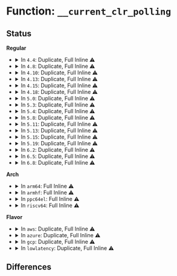 # Function: <code>__current_clr_polling</code>

## Status
<b>Regular</b>
<ul>
<li>
<details>
<summary>In <code>4.4</code>: Duplicate, Full Inline ⚠️</summary>

**Collision:** Static Duplication

**Inline:** Full

**Transformation:** False

**Instances:**

```
In arch/x86/kernel/process.c (ffffffff81039023)
Location: include/linux/sched.h:3004
Inline: True
Inline callers:
  - arch/x86/kernel/process.c:mwait_idle
```
```
In arch/x86/kernel/acpi/cstate.c (ffffffff8105012f)
Location: include/linux/sched.h:3004
Inline: True
Inline callers:
  - arch/x86/kernel/acpi/cstate.c:acpi_processor_ffh_cstate_enter
```
```
In kernel/sched/idle.c (ffffffff810c3ce5)
Location: include/linux/sched.h:3004
Inline: True
Inline callers:
  - kernel/sched/idle.c:cpu_startup_entry
```
```
In drivers/idle/intel_idle.c (ffffffff8147948e)
Location: include/linux/sched.h:3004
Inline: True
Inline callers:
  - drivers/idle/intel_idle.c:intel_idle
  - drivers/idle/intel_idle.c:intel_idle_freeze
```
```
In drivers/cpuidle/driver.c (ffffffff816bc0a4)
Location: include/linux/sched.h:3004
Inline: True
Inline callers:
  - drivers/cpuidle/driver.c:poll_idle
```
</details>
</li>
<li>
<details>
<summary>In <code>4.8</code>: Duplicate, Full Inline ⚠️</summary>

**Collision:** Static Duplication

**Inline:** Full

**Transformation:** False

**Instances:**

```
In arch/x86/kernel/process.c (ffffffff81038065)
Location: include/linux/sched.h:3281
Inline: True
Inline callers:
  - arch/x86/kernel/process.c:mwait_idle
```
```
In arch/x86/kernel/acpi/cstate.c (ffffffff8105028b)
Location: include/linux/sched.h:3281
Inline: True
Inline callers:
  - arch/x86/kernel/acpi/cstate.c:acpi_processor_ffh_cstate_enter
```
```
In kernel/sched/idle.c (ffffffff810c7beb)
Location: include/linux/sched.h:3281
Inline: True
Inline callers:
  - kernel/sched/idle.c:cpu_startup_entry
```
```
In drivers/idle/intel_idle.c (ffffffff814c7937)
Location: include/linux/sched.h:3281
Inline: True
Inline callers:
  - drivers/idle/intel_idle.c:intel_idle_freeze
  - drivers/idle/intel_idle.c:intel_idle
```
```
In drivers/cpuidle/driver.c (ffffffff8171d9b4)
Location: include/linux/sched.h:3281
Inline: True
Inline callers:
  - drivers/cpuidle/driver.c:poll_idle
```
</details>
</li>
<li>
<details>
<summary>In <code>4.10</code>: Duplicate, Full Inline ⚠️</summary>

**Collision:** Static Duplication

**Inline:** Full

**Transformation:** False

**Instances:**

```
In arch/x86/kernel/process.c (ffffffff818d3bc3)
Location: include/linux/sched.h:3450
Inline: True
Inline callers:
  - arch/x86/kernel/process.c:mwait_idle
```
```
In arch/x86/kernel/acpi/cstate.c (ffffffff818d3d1b)
Location: include/linux/sched.h:3450
Inline: True
Inline callers:
  - arch/x86/kernel/acpi/cstate.c:acpi_processor_ffh_cstate_enter
```
```
In kernel/sched/idle.c (ffffffff810cda34)
Location: include/linux/sched.h:3450
Inline: True
Inline callers:
  - kernel/sched/idle.c:do_idle
```
```
In drivers/idle/intel_idle.c (ffffffff814e9858)
Location: include/linux/sched.h:3450
Inline: True
Inline callers:
  - drivers/idle/intel_idle.c:intel_idle_freeze
  - drivers/idle/intel_idle.c:intel_idle
```
```
In drivers/cpuidle/driver.c (ffffffff818d4065)
Location: include/linux/sched.h:3450
Inline: True
Inline callers:
  - drivers/cpuidle/driver.c:poll_idle
```
</details>
</li>
<li>
<details>
<summary>In <code>4.13</code>: Duplicate, Full Inline ⚠️</summary>

**Collision:** Static Duplication

**Inline:** Full

**Transformation:** False

**Instances:**

```
In arch/x86/kernel/process.c (ffffffff8190ad30)
Location: include/linux/sched/idle.h:39
Inline: True
Inline callers:
  - arch/x86/kernel/process.c:mwait_idle
```
```
In arch/x86/kernel/acpi/cstate.c (ffffffff8190ae7b)
Location: include/linux/sched/idle.h:39
Inline: True
Inline callers:
  - arch/x86/kernel/acpi/cstate.c:acpi_processor_ffh_cstate_enter
```
```
In kernel/sched/idle.c (ffffffff810ca445)
Location: include/linux/sched/idle.h:39
Inline: True
Inline callers:
  - kernel/sched/idle.c:do_idle
```
```
In drivers/idle/intel_idle.c (ffffffff814f5478)
Location: include/linux/sched/idle.h:39
Inline: True
Inline callers:
  - drivers/idle/intel_idle.c:intel_idle_freeze
  - drivers/idle/intel_idle.c:intel_idle
```
```
In drivers/cpuidle/driver.c (ffffffff8190b1f0)
Location: include/linux/sched/idle.h:39
Inline: True
Inline callers:
  - drivers/cpuidle/driver.c:poll_idle
```
</details>
</li>
<li>
<details>
<summary>In <code>4.15</code>: Duplicate, Full Inline ⚠️</summary>

**Collision:** Static Duplication

**Inline:** Full

**Transformation:** False

**Instances:**

```
In arch/x86/kernel/process.c (ffffffff819950a3)
Location: include/linux/sched/idle.h:40
Inline: True
Inline callers:
  - arch/x86/kernel/process.c:mwait_idle
```
```
In arch/x86/kernel/acpi/cstate.c (ffffffff819951eb)
Location: include/linux/sched/idle.h:40
Inline: True
Inline callers:
  - arch/x86/kernel/acpi/cstate.c:acpi_processor_ffh_cstate_enter
```
```
In kernel/sched/idle.c (ffffffff810d1c60)
Location: include/linux/sched/idle.h:40
Inline: True
Inline callers:
  - kernel/sched/idle.c:do_idle
  - kernel/sched/idle.c:call_cpuidle
  - kernel/sched/idle.c:default_idle_call
```
```
In drivers/idle/intel_idle.c (ffffffff81535cf8)
Location: include/linux/sched/idle.h:40
Inline: True
Inline callers:
  - drivers/idle/intel_idle.c:intel_idle_s2idle
  - drivers/idle/intel_idle.c:intel_idle
```
```
In drivers/cpuidle/poll_state.c (ffffffff8199558a)
Location: include/linux/sched/idle.h:40
Inline: True
Inline callers:
  - drivers/cpuidle/poll_state.c:poll_idle
```
</details>
</li>
<li>
<details>
<summary>In <code>4.18</code>: Duplicate, Full Inline ⚠️</summary>

**Collision:** Static Duplication

**Inline:** Full

**Transformation:** False

**Instances:**

```
In arch/x86/kernel/process.c (ffffffff819f160a)
Location: include/linux/sched/idle.h:40
Inline: True
Inline callers:
  - arch/x86/kernel/process.c:mwait_idle
```
```
In arch/x86/kernel/acpi/cstate.c (ffffffff819f1749)
Location: include/linux/sched/idle.h:40
Inline: True
Inline callers:
  - arch/x86/kernel/acpi/cstate.c:acpi_processor_ffh_cstate_enter
```
```
In kernel/sched/idle.c (ffffffff810c438c)
Location: include/linux/sched/idle.h:40
Inline: True
Inline callers:
  - kernel/sched/idle.c:do_idle
  - kernel/sched/idle.c:call_cpuidle
  - kernel/sched/idle.c:default_idle_call
```
```
In drivers/idle/intel_idle.c (ffffffff8156b899)
Location: include/linux/sched/idle.h:40
Inline: True
Inline callers:
  - drivers/idle/intel_idle.c:intel_idle_s2idle
  - drivers/idle/intel_idle.c:intel_idle
```
```
In drivers/cpuidle/poll_state.c (ffffffff819f1aca)
Location: include/linux/sched/idle.h:40
Inline: True
Inline callers:
  - drivers/cpuidle/poll_state.c:poll_idle
```
</details>
</li>
<li>
<details>
<summary>In <code>5.0</code>: Duplicate, Full Inline ⚠️</summary>

**Collision:** Static Duplication

**Inline:** Full

**Transformation:** False

**Instances:**

```
In arch/x86/kernel/process.c (ffffffff81a2ca3c)
Location: include/linux/sched/idle.h:40
Inline: True
Inline callers:
  - arch/x86/kernel/process.c:mwait_idle
```
```
In arch/x86/kernel/acpi/cstate.c (ffffffff81a2cbe9)
Location: include/linux/sched/idle.h:40
Inline: True
Inline callers:
  - arch/x86/kernel/acpi/cstate.c:acpi_processor_ffh_cstate_enter
```
```
In kernel/sched/idle.c (ffffffff810cd64c)
Location: include/linux/sched/idle.h:40
Inline: True
Inline callers:
  - kernel/sched/idle.c:do_idle
  - kernel/sched/idle.c:call_cpuidle
  - kernel/sched/idle.c:default_idle_call
```
```
In drivers/idle/intel_idle.c (ffffffff81583419)
Location: include/linux/sched/idle.h:40
Inline: True
Inline callers:
  - drivers/idle/intel_idle.c:intel_idle_s2idle
  - drivers/idle/intel_idle.c:intel_idle
```
```
In drivers/cpuidle/poll_state.c (ffffffff81a2d05f)
Location: include/linux/sched/idle.h:40
Inline: True
Inline callers:
  - drivers/cpuidle/poll_state.c:poll_idle
```
</details>
</li>
<li>
<details>
<summary>In <code>5.3</code>: Duplicate, Full Inline ⚠️</summary>

**Collision:** Static Duplication

**Inline:** Full

**Transformation:** False

**Instances:**

```
In arch/x86/kernel/process.c (ffffffff81a9cba3)
Location: include/linux/sched/idle.h:40
Inline: True
Inline callers:
  - arch/x86/kernel/process.c:mwait_idle
```
```
In arch/x86/kernel/acpi/cstate.c (ffffffff81a9cd57)
Location: include/linux/sched/idle.h:40
Inline: True
Inline callers:
  - arch/x86/kernel/acpi/cstate.c:acpi_processor_ffh_cstate_enter
```
```
In kernel/sched/idle.c (ffffffff810d5a35)
Location: include/linux/sched/idle.h:40
Inline: True
Inline callers:
  - kernel/sched/idle.c:do_idle
  - kernel/sched/idle.c:call_cpuidle
  - kernel/sched/idle.c:default_idle_call
```
```
In drivers/idle/intel_idle.c (ffffffff815b3b64)
Location: include/linux/sched/idle.h:40
Inline: True
Inline callers:
  - drivers/idle/intel_idle.c:intel_idle_s2idle
  - drivers/idle/intel_idle.c:intel_idle
```
```
In drivers/cpuidle/poll_state.c (ffffffff81a9d1df)
Location: include/linux/sched/idle.h:40
Inline: True
Inline callers:
  - drivers/cpuidle/poll_state.c:poll_idle
```
</details>
</li>
<li>
<details>
<summary>In <code>5.4</code>: Duplicate, Full Inline ⚠️</summary>

**Collision:** Static Duplication

**Inline:** Full

**Transformation:** False

**Instances:**

```
In arch/x86/kernel/process.c (ffffffff81ad43f3)
Location: include/linux/sched/idle.h:40
Inline: True
Inline callers:
  - arch/x86/kernel/process.c:mwait_idle
```
```
In arch/x86/kernel/acpi/cstate.c (ffffffff81ad45a7)
Location: include/linux/sched/idle.h:40
Inline: True
Inline callers:
  - arch/x86/kernel/acpi/cstate.c:acpi_processor_ffh_cstate_enter
```
```
In kernel/sched/idle.c (ffffffff810e0045)
Location: include/linux/sched/idle.h:40
Inline: True
Inline callers:
  - kernel/sched/idle.c:do_idle
  - kernel/sched/idle.c:call_cpuidle
  - kernel/sched/idle.c:default_idle_call
```
```
In drivers/idle/intel_idle.c (ffffffff815d4da4)
Location: include/linux/sched/idle.h:40
Inline: True
Inline callers:
  - drivers/idle/intel_idle.c:intel_idle_s2idle
  - drivers/idle/intel_idle.c:intel_idle
```
```
In drivers/cpuidle/poll_state.c (ffffffff81ad49e7)
Location: include/linux/sched/idle.h:40
Inline: True
Inline callers:
  - drivers/cpuidle/poll_state.c:poll_idle
```
</details>
</li>
<li>
<details>
<summary>In <code>5.8</code>: Duplicate, Full Inline ⚠️</summary>

**Collision:** Static Duplication

**Inline:** Full

**Transformation:** False

**Instances:**

```
In arch/x86/kernel/process.c (ffffffff81bcc4e8)
Location: include/linux/sched/idle.h:40
Inline: True
Inline callers:
  - arch/x86/kernel/process.c:mwait_idle
```
```
In arch/x86/kernel/acpi/cstate.c (ffffffff81068ac9)
Location: include/linux/sched/idle.h:40
Inline: True
Inline callers:
  - arch/x86/kernel/acpi/cstate.c:mwait_idle_with_hints
```
```
In kernel/sched/idle.c (ffffffff810e848f)
Location: include/linux/sched/idle.h:40
Inline: True
Inline callers:
  - kernel/sched/idle.c:do_idle
  - kernel/sched/idle.c:cpuidle_idle_call
  - kernel/sched/idle.c:cpuidle_idle_call
  - kernel/sched/idle.c:cpuidle_idle_call
  - kernel/sched/idle.c:default_idle_call
```
```
In drivers/idle/intel_idle.c (ffffffff8167e8eb)
Location: include/linux/sched/idle.h:40
Inline: True
```
```
In drivers/cpuidle/poll_state.c (ffffffff81bcc96a)
Location: include/linux/sched/idle.h:40
Inline: True
Inline callers:
  - drivers/cpuidle/poll_state.c:poll_idle
```
</details>
</li>
<li>
<details>
<summary>In <code>5.11</code>: Duplicate, Full Inline ⚠️</summary>

**Collision:** Static Duplication

**Inline:** Full

**Transformation:** False

**Instances:**

```
In arch/x86/kernel/process.c (ffffffff81c451ab)
Location: include/linux/sched/idle.h:40
Inline: True
Inline callers:
  - arch/x86/kernel/process.c:mwait_idle
```
```
In arch/x86/kernel/acpi/cstate.c (ffffffff8106a769)
Location: include/linux/sched/idle.h:40
Inline: True
Inline callers:
  - arch/x86/kernel/acpi/cstate.c:mwait_idle_with_hints
```
```
In kernel/sched/idle.c (ffffffff810e607f)
Location: include/linux/sched/idle.h:40
Inline: True
Inline callers:
  - kernel/sched/idle.c:do_idle
  - kernel/sched/idle.c:cpuidle_idle_call
  - kernel/sched/idle.c:cpuidle_idle_call
  - kernel/sched/idle.c:cpuidle_idle_call
  - kernel/sched/idle.c:default_idle_call
```
```
In drivers/idle/intel_idle.c (ffffffff8169d5eb)
Location: include/linux/sched/idle.h:40
Inline: True
```
```
In drivers/cpuidle/poll_state.c (ffffffff81c454ca)
Location: include/linux/sched/idle.h:40
Inline: True
Inline callers:
  - drivers/cpuidle/poll_state.c:poll_idle
```
</details>
</li>
<li>
<details>
<summary>In <code>5.13</code>: Duplicate, Full Inline ⚠️</summary>

**Collision:** Static Duplication

**Inline:** Full

**Transformation:** False

**Instances:**

```
In arch/x86/kernel/process.c (ffffffff81c38428)
Location: include/linux/sched/idle.h:40
Inline: True
Inline callers:
  - arch/x86/kernel/process.c:mwait_idle
```
```
In arch/x86/kernel/acpi/cstate.c (ffffffff8106b230)
Location: include/linux/sched/idle.h:40
Inline: True
Inline callers:
  - arch/x86/kernel/acpi/cstate.c:mwait_idle_with_hints
```
```
In kernel/sched/idle.c (ffffffff810e8049)
Location: include/linux/sched/idle.h:40
Inline: True
Inline callers:
  - kernel/sched/idle.c:do_idle
  - kernel/sched/idle.c:cpuidle_idle_call
  - kernel/sched/idle.c:cpuidle_idle_call
  - kernel/sched/idle.c:cpuidle_idle_call
  - kernel/sched/idle.c:default_idle_call
```
```
In drivers/idle/intel_idle.c (ffffffff81680372)
Location: include/linux/sched/idle.h:40
Inline: True
```
```
In drivers/cpuidle/poll_state.c (ffffffff81c3874a)
Location: include/linux/sched/idle.h:40
Inline: True
Inline callers:
  - drivers/cpuidle/poll_state.c:poll_idle
```
</details>
</li>
<li>
<details>
<summary>In <code>5.15</code>: Duplicate, Full Inline ⚠️</summary>

**Collision:** Static Duplication

**Inline:** Full

**Transformation:** False

**Instances:**

```
In arch/x86/kernel/process.c (ffffffff81d56cb5)
Location: include/linux/sched/idle.h:40
Inline: True
Inline callers:
  - arch/x86/kernel/process.c:mwait_idle
```
```
In arch/x86/kernel/acpi/cstate.c (ffffffff81075d4d)
Location: include/linux/sched/idle.h:40
Inline: True
Inline callers:
  - arch/x86/kernel/acpi/cstate.c:mwait_idle_with_hints
```
```
In kernel/sched/idle.c (ffffffff810ff709)
Location: include/linux/sched/idle.h:40
Inline: True
Inline callers:
  - kernel/sched/idle.c:do_idle
  - kernel/sched/idle.c:cpuidle_idle_call
  - kernel/sched/idle.c:cpuidle_idle_call
  - kernel/sched/idle.c:cpuidle_idle_call
  - kernel/sched/idle.c:default_idle_call
```
```
In drivers/idle/intel_idle.c (ffffffff816f50df)
Location: include/linux/sched/idle.h:40
Inline: True
```
```
In drivers/cpuidle/poll_state.c (ffffffff81d5702a)
Location: include/linux/sched/idle.h:40
Inline: True
Inline callers:
  - drivers/cpuidle/poll_state.c:poll_idle
```
</details>
</li>
<li>
<details>
<summary>In <code>5.19</code>: Duplicate, Full Inline ⚠️</summary>

**Collision:** Static Duplication

**Inline:** Full

**Transformation:** False

**Instances:**

```
In arch/x86/kernel/process.c (ffffffff81f28f2d)
Location: include/linux/sched/idle.h:44
Inline: True
Inline callers:
  - arch/x86/kernel/process.c:mwait_idle
```
```
In arch/x86/kernel/acpi/cstate.c (ffffffff81084796)
Location: include/linux/sched/idle.h:44
Inline: True
Inline callers:
  - arch/x86/kernel/acpi/cstate.c:mwait_idle_with_hints
```
```
In kernel/sched/build_policy.c (ffffffff81133718)
Location: include/linux/sched/idle.h:44
Inline: True
Inline callers:
  - kernel/sched/build_policy.c:do_idle
  - kernel/sched/build_policy.c:cpuidle_idle_call
  - kernel/sched/build_policy.c:default_idle_call
```
```
In drivers/idle/intel_idle.c (ffffffff81821a08)
Location: include/linux/sched/idle.h:44
Inline: True
```
```
In drivers/cpuidle/poll_state.c (ffffffff81f299f9)
Location: include/linux/sched/idle.h:44
Inline: True
Inline callers:
  - drivers/cpuidle/poll_state.c:poll_idle
```
</details>
</li>
<li>
<details>
<summary>In <code>6.2</code>: Duplicate, Full Inline ⚠️</summary>

**Collision:** Static Duplication

**Inline:** Full

**Transformation:** False

**Instances:**

```
In arch/x86/kernel/process.c (ffffffff820d4c1d)
Location: include/linux/sched/idle.h:44
Inline: True
Inline callers:
  - arch/x86/kernel/process.c:mwait_idle
```
```
In arch/x86/kernel/acpi/cstate.c (ffffffff81097a26)
Location: include/linux/sched/idle.h:44
Inline: True
Inline callers:
  - arch/x86/kernel/acpi/cstate.c:mwait_idle_with_hints
```
```
In kernel/sched/build_policy.c (ffffffff8115db38)
Location: include/linux/sched/idle.h:44
Inline: True
Inline callers:
  - kernel/sched/build_policy.c:do_idle
  - kernel/sched/build_policy.c:cpuidle_idle_call
  - kernel/sched/build_policy.c:cpuidle_idle_call
  - kernel/sched/build_policy.c:cpuidle_idle_call
  - kernel/sched/build_policy.c:default_idle_call
```
```
In drivers/idle/intel_idle.c (ffffffff819526f8)
Location: include/linux/sched/idle.h:44
Inline: True
```
```
In drivers/cpuidle/poll_state.c (ffffffff820d5859)
Location: include/linux/sched/idle.h:44
Inline: True
Inline callers:
  - drivers/cpuidle/poll_state.c:poll_idle
```
</details>
</li>
<li>
<details>
<summary>In <code>6.5</code>: Duplicate, Full Inline ⚠️</summary>

**Collision:** Static Duplication

**Inline:** Full

**Transformation:** False

**Instances:**

```
In arch/x86/kernel/process.c (ffffffff82143009)
Location: include/linux/sched/idle.h:34
Inline: True
Inline callers:
  - arch/x86/kernel/process.c:mwait_idle
```
```
In arch/x86/kernel/acpi/cstate.c (ffffffff82143109)
Location: include/linux/sched/idle.h:34
Inline: True
Inline callers:
  - arch/x86/kernel/acpi/cstate.c:acpi_processor_ffh_cstate_enter
```
```
In kernel/sched/build_policy.c (ffffffff8116e228)
Location: include/linux/sched/idle.h:34
Inline: True
Inline callers:
  - kernel/sched/build_policy.c:do_idle
  - kernel/sched/build_policy.c:cpuidle_idle_call
  - kernel/sched/build_policy.c:default_idle_call
```
```
In drivers/idle/intel_idle.c (ffffffff82143640)
Location: include/linux/sched/idle.h:34
Inline: True
Inline callers:
  - drivers/idle/intel_idle.c:intel_idle_s2idle
  - drivers/idle/intel_idle.c:intel_idle_xstate
  - drivers/idle/intel_idle.c:intel_idle_ibrs
  - drivers/idle/intel_idle.c:intel_idle_irq
  - drivers/idle/intel_idle.c:intel_idle
```
```
In drivers/cpuidle/poll_state.c (ffffffff82144065)
Location: include/linux/sched/idle.h:34
Inline: True
Inline callers:
  - drivers/cpuidle/poll_state.c:poll_idle
```
</details>
</li>
<li>
<details>
<summary>In <code>6.8</code>: Duplicate, Full Inline ⚠️</summary>

**Collision:** Static Duplication

**Inline:** Full

**Transformation:** False

**Instances:**

```
In arch/x86/kernel/process.c (ffffffff822256f6)
Location: include/linux/sched/idle.h:34
Inline: True
Inline callers:
  - arch/x86/kernel/process.c:mwait_idle
```
```
In arch/x86/kernel/acpi/cstate.c (ffffffff822257f4)
Location: include/linux/sched/idle.h:34
Inline: True
Inline callers:
  - arch/x86/kernel/acpi/cstate.c:acpi_processor_ffh_cstate_enter
```
```
In kernel/sched/build_policy.c (ffffffff8117b7ed)
Location: include/linux/sched/idle.h:34
Inline: True
Inline callers:
  - kernel/sched/build_policy.c:do_idle
  - kernel/sched/build_policy.c:cpuidle_idle_call
  - kernel/sched/build_policy.c:default_idle_call
```
```
In drivers/idle/intel_idle.c (ffffffff82225d50)
Location: include/linux/sched/idle.h:34
Inline: True
Inline callers:
  - drivers/idle/intel_idle.c:intel_idle_s2idle
  - drivers/idle/intel_idle.c:intel_idle_xstate
  - drivers/idle/intel_idle.c:intel_idle_ibrs
  - drivers/idle/intel_idle.c:intel_idle_irq
  - drivers/idle/intel_idle.c:intel_idle
```
```
In drivers/cpuidle/poll_state.c (ffffffff82226785)
Location: include/linux/sched/idle.h:34
Inline: True
Inline callers:
  - drivers/cpuidle/poll_state.c:poll_idle
```
</details>
</li>
</ul>
<b>Arch</b>
<ul>
<li>
<details>
<summary>In <code>arm64</code>: Full Inline ⚠️</summary>

**Collision:** Unique Static

**Inline:** Full

**Transformation:** False

**Instances:**

```
In kernel/sched/idle.c (0)
Location: include/linux/sched/idle.h:60
Inline: True
```
</details>
</li>
<li>
<details>
<summary>In <code>armhf</code>: Full Inline ⚠️</summary>

**Collision:** Unique Static

**Inline:** Full

**Transformation:** False

**Instances:**

```
In kernel/sched/idle.c (0)
Location: include/linux/sched/idle.h:60
Inline: True
```
</details>
</li>
<li>
<details>
<summary>In <code>ppc64el</code>: Full Inline ⚠️</summary>

**Collision:** Unique Static

**Inline:** Full

**Transformation:** False

**Instances:**

```
In kernel/sched/idle.c (c00000000018ee78)
Location: include/linux/sched/idle.h:40
Inline: True
Inline callers:
  - kernel/sched/idle.c:do_idle
  - kernel/sched/idle.c:call_cpuidle
  - kernel/sched/idle.c:default_idle_call
```
</details>
</li>
<li>
<details>
<summary>In <code>riscv64</code>: Full Inline ⚠️</summary>

**Collision:** Unique Static

**Inline:** Full

**Transformation:** False

**Instances:**

```
In kernel/sched/idle.c (0)
Location: include/linux/sched/idle.h:60
Inline: True
```
</details>
</li>
</ul>
<b>Flavor</b>
<ul>
<li>
<details>
<summary>In <code>aws</code>: Duplicate, Full Inline ⚠️</summary>

**Collision:** Static Duplication

**Inline:** Full

**Transformation:** False

**Instances:**

```
In arch/x86/kernel/process.c (ffffffff81a73263)
Location: include/linux/sched/idle.h:40
Inline: True
Inline callers:
  - arch/x86/kernel/process.c:mwait_idle
```
```
In arch/x86/kernel/acpi/cstate.c (ffffffff81a73417)
Location: include/linux/sched/idle.h:40
Inline: True
Inline callers:
  - arch/x86/kernel/acpi/cstate.c:acpi_processor_ffh_cstate_enter
```
```
In kernel/sched/idle.c (ffffffff810da228)
Location: include/linux/sched/idle.h:40
Inline: True
Inline callers:
  - kernel/sched/idle.c:do_idle
  - kernel/sched/idle.c:call_cpuidle
  - kernel/sched/idle.c:default_idle_call
```
```
In drivers/idle/intel_idle.c (ffffffff815c8af4)
Location: include/linux/sched/idle.h:40
Inline: True
Inline callers:
  - drivers/idle/intel_idle.c:intel_idle_s2idle
  - drivers/idle/intel_idle.c:intel_idle
```
```
In drivers/cpuidle/poll_state.c (ffffffff81a73857)
Location: include/linux/sched/idle.h:40
Inline: True
Inline callers:
  - drivers/cpuidle/poll_state.c:poll_idle
```
</details>
</li>
<li>
<details>
<summary>In <code>azure</code>: Duplicate, Full Inline ⚠️</summary>

**Collision:** Static Duplication

**Inline:** Full

**Transformation:** False

**Instances:**

```
In arch/x86/kernel/process.c (ffffffff81a2f623)
Location: include/linux/sched/idle.h:40
Inline: True
Inline callers:
  - arch/x86/kernel/process.c:mwait_idle
```
```
In arch/x86/kernel/acpi/cstate.c (ffffffff81a2f7c7)
Location: include/linux/sched/idle.h:40
Inline: True
Inline callers:
  - arch/x86/kernel/acpi/cstate.c:acpi_processor_ffh_cstate_enter
```
```
In kernel/sched/idle.c (ffffffff810c921a)
Location: include/linux/sched/idle.h:40
Inline: True
Inline callers:
  - kernel/sched/idle.c:do_idle
  - kernel/sched/idle.c:call_cpuidle
  - kernel/sched/idle.c:default_idle_call
```
```
In drivers/idle/intel_idle.c (ffffffff815b1b64)
Location: include/linux/sched/idle.h:40
Inline: True
Inline callers:
  - drivers/idle/intel_idle.c:intel_idle_s2idle
  - drivers/idle/intel_idle.c:intel_idle
```
```
In drivers/cpuidle/poll_state.c (ffffffff81a2fbd1)
Location: include/linux/sched/idle.h:40
Inline: True
Inline callers:
  - drivers/cpuidle/poll_state.c:poll_idle
```
</details>
</li>
<li>
<details>
<summary>In <code>gcp</code>: Duplicate, Full Inline ⚠️</summary>

**Collision:** Static Duplication

**Inline:** Full

**Transformation:** False

**Instances:**

```
In arch/x86/kernel/process.c (ffffffff81adf673)
Location: include/linux/sched/idle.h:40
Inline: True
Inline callers:
  - arch/x86/kernel/process.c:mwait_idle
```
```
In arch/x86/kernel/acpi/cstate.c (ffffffff81adf827)
Location: include/linux/sched/idle.h:40
Inline: True
Inline callers:
  - arch/x86/kernel/acpi/cstate.c:acpi_processor_ffh_cstate_enter
```
```
In kernel/sched/idle.c (ffffffff810d6575)
Location: include/linux/sched/idle.h:40
Inline: True
Inline callers:
  - kernel/sched/idle.c:do_idle
  - kernel/sched/idle.c:call_cpuidle
  - kernel/sched/idle.c:default_idle_call
```
```
In drivers/idle/intel_idle.c (ffffffff815c9084)
Location: include/linux/sched/idle.h:40
Inline: True
Inline callers:
  - drivers/idle/intel_idle.c:intel_idle_s2idle
  - drivers/idle/intel_idle.c:intel_idle
```
```
In drivers/cpuidle/poll_state.c (ffffffff81adfc67)
Location: include/linux/sched/idle.h:40
Inline: True
Inline callers:
  - drivers/cpuidle/poll_state.c:poll_idle
```
</details>
</li>
<li>
<details>
<summary>In <code>lowlatency</code>: Duplicate, Full Inline ⚠️</summary>

**Collision:** Static Duplication

**Inline:** Full

**Transformation:** False

**Instances:**

```
In arch/x86/kernel/process.c (ffffffff81aebe03)
Location: include/linux/sched/idle.h:40
Inline: True
Inline callers:
  - arch/x86/kernel/process.c:mwait_idle
```
```
In arch/x86/kernel/acpi/cstate.c (ffffffff81aebff7)
Location: include/linux/sched/idle.h:40
Inline: True
Inline callers:
  - arch/x86/kernel/acpi/cstate.c:acpi_processor_ffh_cstate_enter
```
```
In kernel/sched/idle.c (ffffffff810e1e75)
Location: include/linux/sched/idle.h:40
Inline: True
Inline callers:
  - kernel/sched/idle.c:do_idle
  - kernel/sched/idle.c:call_cpuidle
  - kernel/sched/idle.c:default_idle_call
```
```
In drivers/idle/intel_idle.c (ffffffff815e2ee4)
Location: include/linux/sched/idle.h:40
Inline: True
Inline callers:
  - drivers/idle/intel_idle.c:intel_idle_s2idle
  - drivers/idle/intel_idle.c:intel_idle
```
```
In drivers/cpuidle/poll_state.c (ffffffff81aec467)
Location: include/linux/sched/idle.h:40
Inline: True
Inline callers:
  - drivers/cpuidle/poll_state.c:poll_idle
```
</details>
</li>
</ul>

## Differences

